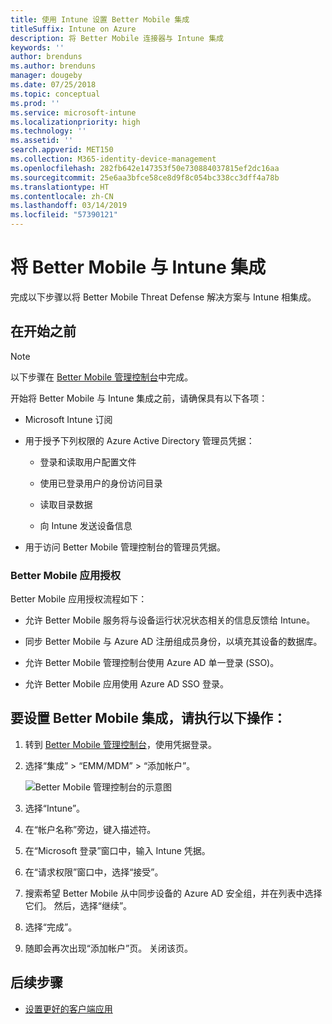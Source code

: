 ```yaml
---
title: 使用 Intune 设置 Better Mobile 集成
titleSuffix: Intune on Azure
description: 将 Better Mobile 连接器与 Intune 集成
keywords: ''
author: brenduns
ms.author: brenduns
manager: dougeby
ms.date: 07/25/2018
ms.topic: conceptual
ms.prod: ''
ms.service: microsoft-intune
ms.localizationpriority: high
ms.technology: ''
ms.assetid: ''
search.appverid: MET150
ms.collection: M365-identity-device-management
ms.openlocfilehash: 282fb642e147353f50e730884037815ef2dc16aa
ms.sourcegitcommit: 25e6aa3bfce58ce8d9f8c054bc338cc3dff4a78b
ms.translationtype: HT
ms.contentlocale: zh-CN
ms.lasthandoff: 03/14/2019
ms.locfileid: "57390121"
---
```

# <a name="integrate-better-mobile-with-intune"></a>将 Better Mobile 与 Intune 集成

完成以下步骤以将 Better Mobile Threat Defense 解决方案与 Intune 相集成。

## <a name="before-you-begin"></a>在开始之前

> [!NOTE]
> 以下步骤在 [Better Mobile 管理控制台](https://aad.bmobi.net)中完成。

开始将 Better Mobile 与 Intune 集成之前，请确保具有以下各项：

-   Microsoft Intune 订阅

-   用于授予下列权限的 Azure Active Directory 管理员凭据：

    -   登录和读取用户配置文件

    -   使用已登录用户的身份访问目录

    -   读取目录数据

    -   向 Intune 发送设备信息

-   用于访问 Better Mobile 管理控制台的管理员凭据。

### <a name="better-mobile-app-authorization"></a>Better Mobile 应用授权

Better Mobile 应用授权流程如下：

-   允许 Better Mobile 服务将与设备运行状况状态相关的信息反馈给 Intune。

-   同步 Better Mobile 与 Azure AD 注册组成员身份，以填充其设备的数据库。

-   允许 Better Mobile 管理控制台使用 Azure AD 单一登录 (SSO)。

-   允许 Better Mobile 应用使用 Azure AD SSO 登录。

## <a name="to-set-up-better-mobile-integration"></a>要设置 Better Mobile 集成，请执行以下操作：

1. 转到 [Better Mobile 管理控制台](https://aad.bmobi.net)，使用凭据登录。
2. 选择“集成” > “EMM/MDM” > “添加帐户”。

     ![Better Mobile 管理控制台的示意图](media/better_mobile_console.png)
 
3. 选择“Intune”。
4. 在“帐户名称”旁边，键入描述符。 
5. 在“Microsoft 登录”窗口中，输入 Intune 凭据。
6. 在“请求权限”窗口中，选择“接受”。
7. 搜索希望 Better Mobile 从中同步设备的 Azure AD 安全组，并在列表中选择它们。 然后，选择“继续”。
8. 选择“完成”。
9. 随即会再次出现“添加帐户”页。 关闭该页。 

## <a name="next-steps"></a>后续步骤

-   [设置更好的客户端应用](mtd-apps-ios-app-configuration-policy-add-assign.md)
